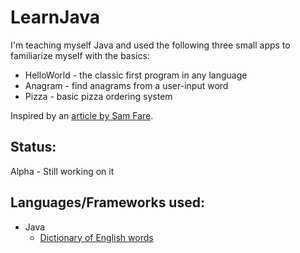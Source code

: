 # LearnJava
I'm teaching myself Java and used the following three small apps to familiarize myself with the basics:
* HelloWorld - the classic first program in any language
* Anagram - find anagrams from a user-input word
* Pizza - basic pizza ordering system

Inspired by an [article by Sam Fare](https://medium.com/@samuel.fare/want-to-learn-any-programming-language-write-these-3-simple-apps-5af8cd119921).

## Status:
Alpha - Still working on it

## Languages/Frameworks used:
* Java
    * [Dictionary of English words](https://github.com/dwyl/english-words)